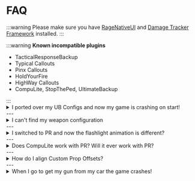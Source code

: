 # FAQ

:::warning
Please make sure you have [RageNativeUI](https://github.com/alexguirre/RAGENativeUI/releases/tag/1.9.3) and [Damage Tracker Framework](https://www.lcpdfr.com/downloads/gta5mods/scripts/42767-damage-tracker-framework/) installed.
:::

:::warning
**Known incompatible plugins**
<ul>
    <li>TacticalResponseBackup</li>
    <li>Typical Callouts</li>
    <li>Pinx Callouts</li>
    <li>HoldYourFire</li>
    <li>HighWay Callouts</li>
    <li>CompuLite, StopThePed, UltimateBackup</li>
</ul>
:::
‎
<details>
  <summary>I ported over my UB Configs and now my game is crashing on start!</summary>
  <div>
    <div>This is a commmon issue with some config sets, please see **[this video](https://www.youtube.com/watch?v=C_UBs0qdT5U)** for solutions.</div>
  </div>
</details>
---
<details>
  <summary>I can't find my weapon configuration</summary>
  <div>
    <div>The Loadouts.xml can be found at `Grand Theft Auto V/plugins/LSPDFR/PolicingRedefined`. It will look like it supports multiple loadouts, **it does not**.</div>
    <ul>
        <li>Weapon names can be found here: https://wiki.rage.mp/wiki/Weapons</li>
        <li>Weapon component names can be found here: https://wiki.rage.mp/wiki/Weapons_Components</li>
    </ul>
  </div>
</details>
---
<details>
  <summary>I switched to PR and now the flashlight animation is different?</summary>
  <div>
    <div>Stop The Ped has it's own custom flashlight animation, PR does not yet. This may change in a future update.</div>
  </div>
</details>
---
<details>
  <summary>Does CompuLite work with PR? Will it ever work with PR?</summary>
  <div>
    <div>No.</div>
  </div>
</details>
---
<details>
  <summary>How do I align Custom Prop Offsets?</summary>
  <div>
    <div>Watch **[this](https://www.youtube.com/watch?v=hIImN6f9ayM)** video made by Marcel</div>
  </div>
</details>
---
<details>
  <summary>When I go to get my gun from my car the game crashes!</summary>
  <div>
    <div>Verify that:</div>
      <ul>
        <li>The weapon name is valid</li>
        <li>Your component names are valid</li>
        <li>Your loadout weapon name isn't empty</li>
        <li>You have no empty component entries</li>
      </ul>
      <div>Example of an empty component entry:</div>
      ```
      <WeaponComponents>
        <WeaponComponent></WeaponComponent>
      </WeaponComponents>
      ```
  </div>
</details>